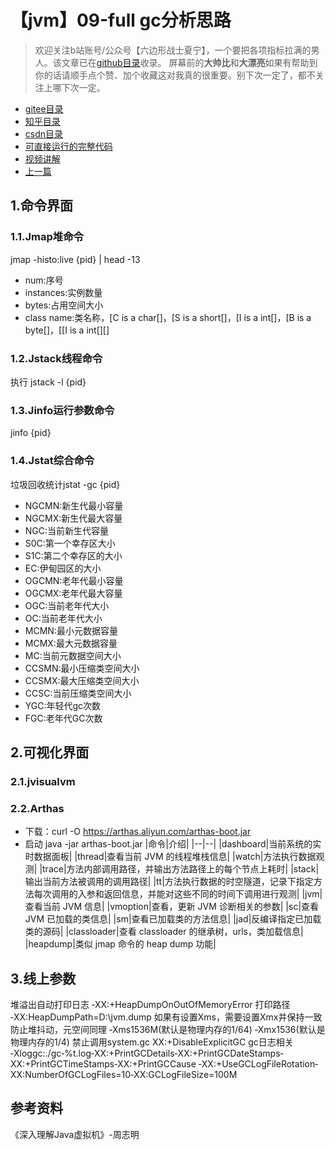 # 【jvm】09-full gc分析思路
> 欢迎关注b站账号/公众号【六边形战士夏宁】，一个要把各项指标拉满的男人。该文章已在[github目录](https://github.com/edanlx/SealBook)收录。
屏幕前的**大帅比**和**大漂亮**如果有帮助到你的话请顺手点个赞、加个收藏这对我真的很重要。别下次一定了，都不关注上哪下次一定。
* [gitee目录](https://gitee.com/seal_li/SealBook)
* [知乎目录](https://zhuanlan.zhihu.com/p/338222208)
* [csdn目录](https://blog.csdn.net/seal_li/article/details/111415366)
* [可直接运行的完整代码](https://github.com/edanlx/TechingCode/tree/master/demoGrace/src/main/java/com/example/demo/lesson/jvm/gc) 
* [视频讲解](https://www.bilibili.com/video/BV1Ey4y167HQ/) 
* [上一篇](./08gcCollector.md)

## 1.命令界面
### 1.1.Jmap堆命令
jmap -histo:live {pid} | head -13  
* num:序号
* instances:实例数量
* bytes:占用空间大小
* class name:类名称，[C is a char[]，[S is a short[]，[I is a int[]，[B is a byte[]，[[I is a int[][]

### 1.2.Jstack线程命令
执行 jstack -l {pid}


### 1.3.Jinfo运行参数命令
jinfo {pid}
### 1.4.Jstat综合命令
垃圾回收统计jstat -gc {pid}

* NGCMN:新生代最小容量 
* NGCMX:新生代最大容量
* NGC:当前新生代容量
* S0C:第一个幸存区大小
* S1C:第二个幸存区的大小
* EC:伊甸园区的大小
* OGCMN:老年代最小容量
* OGCMX:老年代最大容量
* OGC:当前老年代大小 
* OC:当前老年代大小
* MCMN:最小元数据容量
* MCMX:最大元数据容量
* MC:当前元数据空间大小 
* CCSMN:最小压缩类空间大小 
* CCSMX:最大压缩类空间大小 
* CCSC:当前压缩类空间大小 
* YGC:年轻代gc次数 
* FGC:老年代GC次数

## 2.可视化界面
### 2.1.jvisualvm
### 2.2.Arthas
* 下载：curl -O https://arthas.aliyun.com/arthas-boot.jar
* 启动 java -jar arthas-boot.jar
|命令|介绍|
|--|--|
|dashboard|当前系统的实时数据面板|
|thread|查看当前 JVM 的线程堆栈信息|
|watch|方法执行数据观测|
|trace|方法内部调用路径，并输出方法路径上的每个节点上耗时|
|stack|输出当前方法被调用的调用路径|
|tt|方法执行数据的时空隧道，记录下指定方法每次调用的入参和返回信息，并能对这些不同的时间下调用进行观测|
|jvm|查看当前 JVM 信息|
|vmoption|查看，更新 JVM 诊断相关的参数|
|sc|查看 JVM 已加载的类信息|
|sm|查看已加载类的方法信息|
|jad|反编译指定已加载类的源码|
|classloader|查看 classloader 的继承树，urls，类加载信息|
|heapdump|类似 jmap 命令的 heap dump 功能|

## 3.线上参数
堆溢出自动打印日志
‐XX:+HeapDumpOnOutOfMemoryError
打印路径
‐XX:HeapDumpPath=D:\jvm.dump
如果有设置Xms，需要设置Xmx并保持一致防止堆抖动，元空间同理
‐Xms1536M(默认是物理内存的1/64) ‐Xmx1536(默认是物理内存的1/4)
禁止调用system.gc
­XX:+DisableExplicitGC
gc日志相关
‐Xloggc:./gc‐%t.log‐XX:+PrintGCDetails‐XX:+PrintGCDateStamps‐XX:+PrintGCTimeStamps‐XX:+PrintGCCause ‐XX:+UseGCLogFileRotation‐XX:NumberOfGCLogFiles=10‐XX:GCLogFileSize=100M

## 参考资料
《深入理解Java虚拟机》-周志明